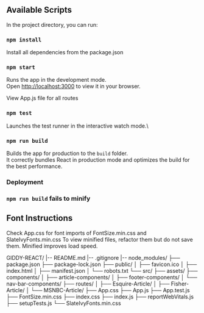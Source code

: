 ## Available Scripts

In the project directory, you can run:

### `npm install`

Install all dependencies from the package.json

### `npm start`

Runs the app in the development mode.\
Open [http://localhost:3000](http://localhost:3000) to view it in your browser.

View App.js file for all routes

### `npm test`

Launches the test runner in the interactive watch mode.\

### `npm run build`

Builds the app for production to the `build` folder.\
It correctly bundles React in production mode and optimizes the build for the best performance.

### Deployment

### `npm run build` fails to minify

## Font Instructions

Check App.css for font imports of FontSize.min.css and SlateIvyFonts.min.css
To view minified files, refactor them but do not save them. Minified improves load speed.

GIDDY-REACT/
|-- README.md
|-- .gitignore
|-- node_modules/
├── package.json
├── package-lock.json
├── public/
│   ├── favicon.ico
│   ├── index.html
│   ├── manifest.json
│   └── robots.txt
└── src/
    ├── assets/
    ├── components/
    │   ├── article-components/
    │   ├── footer-components/
    │   └── nav-bar-components/
    ├── routes/
    │   ├── Esquire-Article/
    │   ├── Fisher-Article/
    │   └── MSNBC-Article/
    ├── App.css
    ├── App.js
    ├── App.test.js
    ├── FontSize.min.css
    ├── index.css
    ├── index.js
    ├── reportWebVitals.js
    ├── setupTests.js
    └── SlateIvyFonts.min.css
